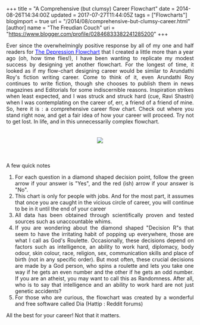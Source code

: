 +++
title = "A Comprehensive (but clumsy) Career Flowchart"
date = 2014-08-26T14:34:00Z
updated = 2017-07-27T11:44:05Z
tags = ["Flowcharts"]
blogimport = true 
url = "/2014/08/comprehensive-but-clumsy-career.html"
[author]
	name = "The Freudian Couch"
	uri = "https://www.blogger.com/profile/02846833382241285200"
+++

<div dir="ltr" style="text-align: left;" trbidi="on">
<div class="separator" style="clear: both; text-align: center;">
</div>
<div class="separator" style="clear: both; text-align: center;">
</div>
<div class="separator" style="clear: both; text-align: center;">
</div>
<div class="separator" style="clear: both; text-align: justify;">
Ever since the overwhelmingly positive response by all of my one and half readers for <span style="color: blue;"><a href="http://adarsh89.blogspot.com/2013/08/the-depression-flowchart.html" target="_blank"><span style="color: blue;">The Depression Flowchart</span></a>&nbsp;</span>that I created a little more than a year ago (oh, how time flies!), I have been wanting to replicate my modest success by designing yet another flowchart. For the longest of time, it looked as if my flow-chart designing career would be similar to Arundathi Roy's fiction writing career. Come to think of it, even Arundathi Roy continues to write fiction, though she chooses to publish them in news magazines and Editorials for some indiscernible reasons. Inspiration strikes when least expected, and I was struck and struck hard (cue, Ravi Shastri) when I was contemplating on the career of, err, a friend of a friend of mine. So, here it is : a comprehensive career flow chart. Check out where you stand right now, and get a fair idea of how your career will proceed. Try not to get lost. In life, and in this unnecessarily complex flowchart.</div>
<div class="separator" style="clear: both; text-align: center;">
<br /></div>
<div class="separator" style="clear: both; text-align: center;">
</div>
<div class="separator" style="clear: both; text-align: center;">
</div>
<div class="separator" style="clear: both; text-align: center;">
<br /></div>
<div class="separator" style="clear: both; text-align: center;">
</div>
<div class="separator" style="clear: both; text-align: center;">
<a href="https://blogger.googleusercontent.com/img/b/R29vZ2xl/AVvXsEiH9Yy_aRwBlXYirEulhD1Tvc5ZvTPeJwZmGqysIfbIGk9GKO2AAhuGlmymI_jHzLTDl5k-YGDOFKNvDCDipsNvHgyZfIdTbI5Ngv9hJ0jphgqjwcI1WPOKFc56WFW9lS_YCks1j0jJo6In/s3000/Diagram1.jpeg" imageanchor="1" style="margin-left: 1em; margin-right: 1em;"><img border="0" src="https://blogger.googleusercontent.com/img/b/R29vZ2xl/AVvXsEiH9Yy_aRwBlXYirEulhD1Tvc5ZvTPeJwZmGqysIfbIGk9GKO2AAhuGlmymI_jHzLTDl5k-YGDOFKNvDCDipsNvHgyZfIdTbI5Ngv9hJ0jphgqjwcI1WPOKFc56WFW9lS_YCks1j0jJo6In/s1600/Diagram1.jpeg" /></a></div>
<div class="separator" style="clear: both; text-align: center;">
<br /></div>
<div class="separator" style="clear: both; text-align: center;">
<br /></div>
<div class="separator" style="clear: both; text-align: center;">
<br /></div>
<div class="separator" style="clear: both; text-align: left;">
A few quick notes</div>
<div class="separator" style="clear: both; text-align: left;">
</div>
<ol style="text-align: left;">
<li style="text-align: justify;">For each question in a diamond shaped decision point, follow the green arrow if your answer is "Yes", and the red (ish) arrow if your answer is "No".</li>
<li style="text-align: justify;">This chart is only for people with jobs. And for the most part, it assumes that once you are caught in the vicious circle of career, you will continue to be in it until the end of your career</li>
<li style="text-align: justify;">All data has been obtained through scientifically proven and tested sources such as unaccountable whims.&nbsp;</li>
<li style="text-align: justify;">If you are wondering about the diamond shaped "Decision R"s that seem to have the irritating habit of popping up everywhere, those are what I call as God's Roulette. Occasionally, these decisions depend on factors such as intelligence, an ability to work hard, diplomacy, body odour, skin colour, race, religion, sex, communication skills and place of birth (not in any specific order). But most often, these crucial decisions are made by a God person, who spins a roulette and lets you take one way if he gets an even number and the other if he gets an odd number. If you are an atheist, you may want to call this as Randomness. After all, who is to say that intelligence and an ability to work hard are not just genetic accidents?</li>
<li style="text-align: justify;">For those who are curious, the flowchart was created by a wonderful and free software called Dia (Hattip : Reddit forums)</li>
</ol>
<div class="separator" style="clear: both; text-align: center;">
</div>
<div class="separator" style="clear: both; text-align: left;">
All the best for your career! Not that it matters.</div>
</div>

